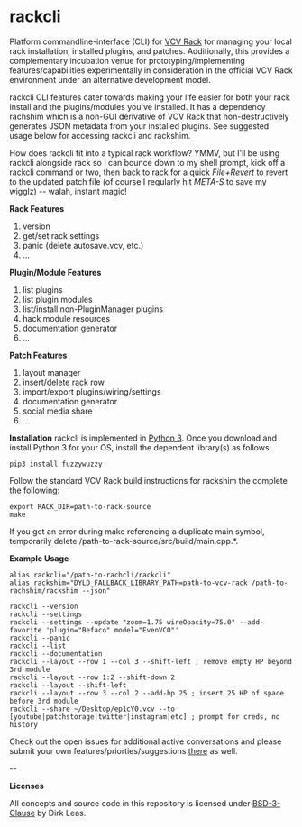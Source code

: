 # rackcli
Platform commandline-interface (CLI) for [VCV Rack](https://vcvrack.com/) for managing your local rack installation, installed plugins, and patches. Additionally, this provides a complementary incubation venue for prototyping/implementing features/capabilities experimentally in consideration in the official VCV Rack environment under an alternative development model.

rackcli CLI features cater towards making your life easier for both your rack install and the plugins/modules you've installed. It has a dependency rachshim which is a non-GUI derivative of VCV Rack that non-destructively generates JSON metadata from your installed plugins. See suggested usage below for accessing rackcli and rackshim.

How does rackcli fit into a typical rack workflow? YMMV, but I'll be using rackcli alongside rack so I can bounce down to my shell prompt, kick off a rackcli command or two, then back to rack for a quick *File+Revert* to revert to the updated patch file (of course I regularly hit *META-S* to save my wigglz) -- walah, instant magic!

**Rack Features**
1. version
1. get/set rack settings
1. panic (delete autosave.vcv, etc.)
1. ...

**Plugin/Module Features**
1. list plugins
1. list plugin modules
1. list/install non-PluginManager plugins
1. hack module resources
1. documentation generator
1. ...

**Patch Features**
1. layout manager
1. insert/delete rack row
1. import/export plugins/wiring/settings
1. documentation generator
1. social media share
1. ...

**Installation**
rackcli is implemented in [Python 3](https://www.python.org/downloads/). Once you download and install Python 3 for your OS, install the dependent library(s) as follows:
```
pip3 install fuzzywuzzy
```

Follow the standard VCV Rack build instructions for rackshim the complete the following:
```
export RACK_DIR=path-to-rack-source
make
```

If you get an error during make referencing a duplicate main symbol, temporarily delete /path-to-rack-source/src/build/main.cpp.*.

**Example Usage**
```
alias rackcli="/path-to-rachcli/rackcli"
alias rackshim="DYLD_FALLBACK_LIBRARY_PATH=path-to-vcv-rack /path-to-rachshim/rackshim --json"

rackcli --version
rackcli --settings
rackcli --settings --update "zoom=1.75 wireOpacity=75.0" --add-favorite 'plugin="Befaco" model="EvenVCO"'
rackcli --panic
rackcli --list
rackcli --documentation
rackcli --layout --row 1 --col 3 --shift-left ; remove empty HP beyond 3rd module
rackcli --layout --row 1:2 --shift-down 2
rackcli --layout --shift-left
rackcli --layout --row 3 --col 2 --add-hp 25 ; insert 25 HP of space before 3rd module
rackcli --share ~/Desktop/ep1cY0.vcv --to [youtube|patchstorage|twitter|instagram|etc] ; prompt for creds, no history
```

Check out the open issues for additional active conversations and please submit your own features/priorties/suggestions [there](https://github.com/dirkleas/rackcli/issues) as well. 

--

**Licenses**

All concepts and source code in this repository is licensed under [BSD-3-Clause](LICENSE) by Dirk Leas.
